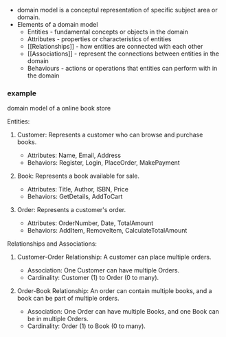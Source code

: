 - domain model is a conceptul representation of specific subject area or domain. 
- Elements of a domain model 
	- Entities - fundamental concepts or objects in the domain 
	- Attributes - properties or characteristics of entities 
	- [[Relationships]] - how entities are connected with each other 
	- [[Associations]] - represent the connections between entities in the domain
	- Behaviours - actions or operations that entities can perform with in the domain 

### example 

domain model of a online book store 

Entities:

1. Customer: Represents a customer who can browse and purchase books.
    
    - Attributes: Name, Email, Address
    - Behaviors: Register, Login, PlaceOrder, MakePayment
2. Book: Represents a book available for sale.
    
    - Attributes: Title, Author, ISBN, Price
    - Behaviors: GetDetails, AddToCart
3. Order: Represents a customer's order.
    
    - Attributes: OrderNumber, Date, TotalAmount
    - Behaviors: AddItem, RemoveItem, CalculateTotalAmount

Relationships and Associations:

1. Customer-Order Relationship: A customer can place multiple orders.
    
    - Association: One Customer can have multiple Orders.
    - Cardinality: Customer (1) to Order (0 to many).
2. Order-Book Relationship: An order can contain multiple books, and a book can be part of multiple orders.
    
    - Association: One Order can have multiple Books, and one Book can be in multiple Orders.
    - Cardinality: Order (1) to Book (0 to many).